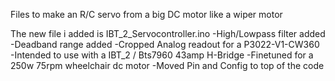 Files to make an R/C servo from a big DC motor like a wiper motor


The new file i added is IBT_2_Servocontroller.ino
-High/Lowpass filter added
-Deadband range added
-Cropped Analog readout for a P3022-V1-CW360
-Intended to use with a IBT_2 / Bts7960  43amp H-Bridge
-Finetuned for a 250w 75rpm wheelchair dc motor
-Moved Pin and Config to top of the code
